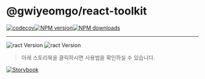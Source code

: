 # @gwiyeomgo/react-toolkit

[![codecov][codecov-image]][codecov-url][![NPM version][npm-image]][npm-url][![NPM downloads][download-image]][download-url]

---

![ract Version](https://img.shields.io/badge/Node.js-18.16.0-blue?logo=Node.js&logoColor=339933)
![ract Version](https://img.shields.io/badge/React-18.2.0-blue?logo=react&logoColor=61DAFB)

[npm-image]: http://img.shields.io/npm/v/@gwiyeomgo/react-toolkit?style=flat-square
[npm-url]: http://npmjs.org/package/@gwiyeomgo/react-toolkit
[codecov-image]: https://img.shields.io/codecov/c/github/gwiyeomgo/react-toolkit/main.svg?style=flat-square
[codecov-url]: https://codecov.io/gh/gwiyeomgo/react-toolkit/branch/main
[download-image]: https://img.shields.io/npm/dm/@gwiyeomgo/react-toolkit?style=flat-square
[download-url]: https://www.npmjs.com/package/@gwiyeomgo/react-toolkit

> 아래 스토리북을 클릭하시면 사용법을 확인하실 수 있습니다.

[![Storybook](https://img.shields.io/badge/Storybook-FF4785?style=flat-square&logo=Storybook&logoColor=white)](https://gwiyeomgo.github.io/react-toolkit)
